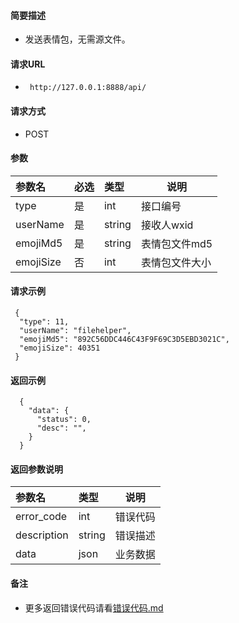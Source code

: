 
#### 简要描述

- 发送表情包，无需源文件。

#### 请求URL
- ` http://127.0.0.1:8888/api/`
  
#### 请求方式
- POST 

#### 参数

| 参数名       | 必选 | 类型     | 说明       |   
|:----------|:---|:-------|----------|   
| type      | 是  | int    | 接口编号     |   
| userName  | 是  | string | 接收人wxid  |   
| emojiMd5  | 是  | string | 表情包文件md5 |   
| emojiSize | 否  | int    | 表情包文件大小  |   

#### 请求示例

```
 {
  "type": 11,
  "userName": "filehelper",
  "emojiMd5": "892C56DDC446C43F9F69C3D5EBD3021C",
  "emojiSize": 40351
 } 
```

#### 返回示例 

``` 
  {
    "data": {
      "status": 0,
      "desc": "",
    }
  }
```

#### 返回参数说明 

| 参数名         | 类型     | 说明   |   
|:------------|:-------|------|   
| error_code  | int    | 错误代码 |   
| description | string | 错误描述 |   
| data        | json   | 业务数据 |   

#### 备注 

- 更多返回错误代码请看[错误代码.md](../错误代码.md)





